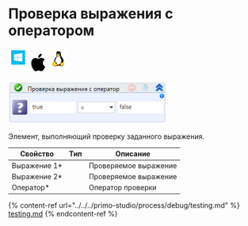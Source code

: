 # Проверка выражения с оператором

![](../../../resources/activities/basic/testing/image-100-1-1-1-1-1-1-1-2-182.png)

![](../../../resources/activities/basic/testing/image-74.png)

Элемент, выполняющий проверку заданного выражения.

| Свойство      | Тип | Описание              |
| ------------- | --- | --------------------- |
| Выражение 1\* |     | Проверяемое выражение |
| Выражение 2\* |     | Проверяемое выражение |
| Оператор\*    |     | Оператор проверки     |

{% content-ref url="../../../primo-studio/process/debug/testing.md" %}
[testing.md](../../../primo-studio/process/debug/testing.md)
{% endcontent-ref %}
